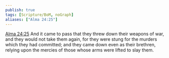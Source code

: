 ```yaml
---
publish: true
tags: [Scripture/BoM, noGraph]
aliases: ["Alma 24:25"]
---
```

[Alma 24:25](https://churchofjesuschrist.org/study/scriptures/bofm/alma/24?lang=eng&id=p25#p25) And it came to pass that they threw down their weapons of war, and they would not take them again, for they were stung for the murders which they had committed; and they came down even as their brethren, relying upon the mercies of those whose arms were lifted to slay them.
